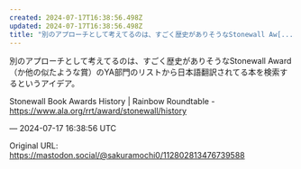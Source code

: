 ```yaml
---
created: 2024-07-17T16:38:56.498Z
updated: 2024-07-17T16:38:56.498Z
title: "別のアプローチとして考えてるのは、すごく歴史がありそうなStonewall Aw[...]"
---
```


<p>別のアプローチとして考えてるのは、すごく歴史がありそうなStonewall Award（か他の似たような賞）のYA部門のリストから日本語翻訳されてる本を検索するというアイデア。</p><p>Stonewall Book Awards History | Rainbow Roundtable - <a href="https://www.ala.org/rrt/award/stonewall/history" target="_blank" rel="nofollow noopener" translate="no"><span class="invisible">https://www.</span><span class="ellipsis">ala.org/rrt/award/stonewall/hi</span><span class="invisible">story</span></a></p>

&mdash; 2024-07-17 16:38:56 UTC

Original URL: https://mastodon.social/@sakuramochi0/112802813476739588
